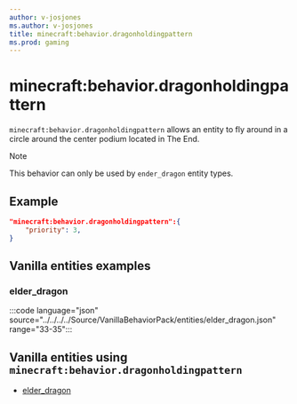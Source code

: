 ```yaml
---
author: v-josjones
ms.author: v-josjones
title: minecraft:behavior.dragonholdingpattern
ms.prod: gaming
---
```


# minecraft:behavior.dragonholdingpattern

`minecraft:behavior.dragonholdingpattern` allows an entity to fly around in a circle around the center podium located in The End.

> [!NOTE]
> This behavior can only be used by `ender_dragon` entity types.

## Example

```json
"minecraft:behavior.dragonholdingpattern":{
    "priority": 3,
}
```

## Vanilla entities examples

### elder_dragon

:::code language="json" source="../../../../Source/VanillaBehaviorPack/entities/elder_dragon.json" range="33-35":::

## Vanilla entities using `minecraft:behavior.dragonholdingpattern`

- [elder_dragon](../../../../Source/VanillaBehaviorPack_Snippets/entities/elder_dragon.md)
